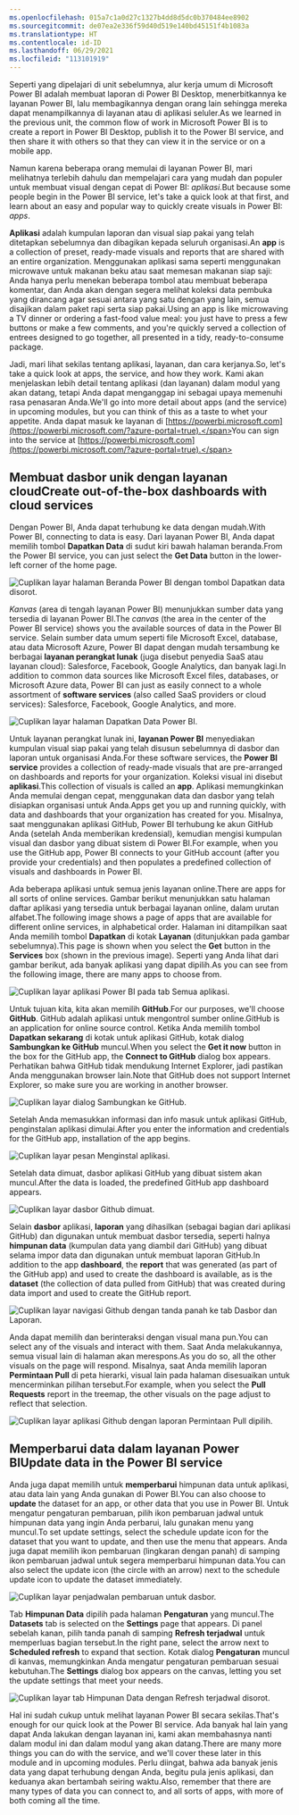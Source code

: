 ```yaml
---
ms.openlocfilehash: 015a7c1a0d27c1327b4dd8d5dc0b370484ee8902
ms.sourcegitcommit: de07ea2e336f59d40d519e140bd45151f4b1083a
ms.translationtype: HT
ms.contentlocale: id-ID
ms.lasthandoff: 06/29/2021
ms.locfileid: "113101919"
---
```

<span data-ttu-id="dea8c-101">Seperti yang dipelajari di unit sebelumnya, alur kerja umum di Microsoft Power BI adalah membuat laporan di Power BI Desktop, menerbitkannya ke layanan Power BI, lalu membagikannya dengan orang lain sehingga mereka dapat menampilkannya di layanan atau di aplikasi seluler.</span><span class="sxs-lookup"><span data-stu-id="dea8c-101">As we learned in the previous unit, the common flow of work in Microsoft Power BI is to create a report in Power BI Desktop, publish it to the Power BI service, and then share it with others so that they can view it in the service or on a mobile app.</span></span>

<span data-ttu-id="dea8c-102">Namun karena beberapa orang memulai di layanan Power BI, mari melihatnya terlebih dahulu dan mempelajari cara yang mudah dan populer untuk membuat visual dengan cepat di Power BI: *aplikasi*.</span><span class="sxs-lookup"><span data-stu-id="dea8c-102">But because some people begin in the Power BI service, let's take a quick look at that first, and learn about an easy and popular way to quickly create visuals in Power BI: *apps*.</span></span>

<span data-ttu-id="dea8c-103">**Aplikasi** adalah kumpulan laporan dan visual siap pakai yang telah ditetapkan sebelumnya dan dibagikan kepada seluruh organisasi.</span><span class="sxs-lookup"><span data-stu-id="dea8c-103">An **app** is a collection of preset, ready-made visuals and reports that are shared with an entire organization.</span></span> <span data-ttu-id="dea8c-104">Menggunakan aplikasi sama seperti menggunakan microwave untuk makanan beku atau saat memesan makanan siap saji: Anda hanya perlu menekan beberapa tombol atau membuat beberapa komentar, dan Anda akan dengan segera melihat koleksi data pembuka yang dirancang agar sesuai antara yang satu dengan yang lain, semua disajikan dalam paket rapi serta siap pakai.</span><span class="sxs-lookup"><span data-stu-id="dea8c-104">Using an app is like microwaving a TV dinner or ordering a fast-food value meal: you just have to press a few buttons or make a few comments, and you're quickly served a collection of entrees designed to go together, all presented in a tidy, ready-to-consume package.</span></span>

<span data-ttu-id="dea8c-105">Jadi, mari lihat sekilas tentang aplikasi, layanan, dan cara kerjanya.</span><span class="sxs-lookup"><span data-stu-id="dea8c-105">So, let's take a quick look at apps, the service, and how they work.</span></span> <span data-ttu-id="dea8c-106">Kami akan menjelaskan lebih detail tentang aplikasi (dan layanan) dalam modul yang akan datang, tetapi Anda dapat menganggap ini sebagai upaya memenuhi rasa penasaran Anda.</span><span class="sxs-lookup"><span data-stu-id="dea8c-106">We'll go into more detail about apps (and the service) in upcoming modules, but you can think of this as a taste to whet your appetite.</span></span> <span data-ttu-id="dea8c-107">Anda dapat masuk ke layanan di [https://powerbi.microsoft.com](https://powerbi.microsoft.com/?azure-portal=true).</span><span class="sxs-lookup"><span data-stu-id="dea8c-107">You can sign into the service at [https://powerbi.microsoft.com](https://powerbi.microsoft.com/?azure-portal=true).</span></span>

## <a name="create-out-of-the-box-dashboards-with-cloud-services"></a><span data-ttu-id="dea8c-108">Membuat dasbor unik dengan layanan cloud</span><span class="sxs-lookup"><span data-stu-id="dea8c-108">Create out-of-the-box dashboards with cloud services</span></span>

<span data-ttu-id="dea8c-109">Dengan Power BI, Anda dapat terhubung ke data dengan mudah.</span><span class="sxs-lookup"><span data-stu-id="dea8c-109">With Power BI, connecting to data is easy.</span></span> <span data-ttu-id="dea8c-110">Dari layanan Power BI, Anda dapat memilih tombol **Dapatkan Data** di sudut kiri bawah halaman beranda.</span><span class="sxs-lookup"><span data-stu-id="dea8c-110">From the Power BI service, you can just select the **Get Data** button in the lower-left corner of the home page.</span></span>

![Cuplikan layar halaman Beranda Power BI dengan tombol Dapatkan data disorot.](../media/pbi-touring_01.png)

<span data-ttu-id="dea8c-112">*Kanvas* (area di tengah layanan Power BI) menunjukkan sumber data yang tersedia di layanan Power BI.</span><span class="sxs-lookup"><span data-stu-id="dea8c-112">The *canvas* (the area in the center of the Power BI service) shows you the available sources of data in the Power BI service.</span></span> <span data-ttu-id="dea8c-113">Selain sumber data umum seperti file Microsoft Excel, database, atau data Microsoft Azure, Power BI dapat dengan mudah tersambung ke berbagai **layanan perangkat lunak** (juga disebut penyedia SaaS atau layanan cloud): Salesforce, Facebook, Google Analytics, dan banyak lagi.</span><span class="sxs-lookup"><span data-stu-id="dea8c-113">In addition to common data sources like Microsoft Excel files, databases, or Microsoft Azure data, Power BI can just as easily connect to a whole assortment of **software services** (also called SaaS providers or cloud services): Salesforce, Facebook, Google Analytics, and more.</span></span>

![Cuplikan layar halaman Dapatkan Data Power BI.](../media/pbi-touring_02.png)

<span data-ttu-id="dea8c-115">Untuk layanan perangkat lunak ini, **layanan Power BI** menyediakan kumpulan visual siap pakai yang telah disusun sebelumnya di dasbor dan laporan untuk organisasi Anda.</span><span class="sxs-lookup"><span data-stu-id="dea8c-115">For these software services, the **Power BI service** provides a collection of ready-made visuals that are pre-arranged on dashboards and reports for your organization.</span></span> <span data-ttu-id="dea8c-116">Koleksi visual ini disebut **aplikasi**.</span><span class="sxs-lookup"><span data-stu-id="dea8c-116">This collection of visuals is called an **app**.</span></span> <span data-ttu-id="dea8c-117">Aplikasi memungkinkan Anda memulai dengan cepat, menggunakan data dan dasbor yang telah disiapkan organisasi untuk Anda.</span><span class="sxs-lookup"><span data-stu-id="dea8c-117">Apps get you up and running quickly, with data and dashboards that your organization has created for you.</span></span> <span data-ttu-id="dea8c-118">Misalnya, saat menggunakan aplikasi GitHub, Power BI terhubung ke akun GitHub Anda (setelah Anda memberikan kredensial), kemudian mengisi kumpulan visual dan dasbor yang dibuat sistem di Power BI.</span><span class="sxs-lookup"><span data-stu-id="dea8c-118">For example, when you use the GitHub app, Power BI connects to your GitHub account (after you provide your credentials) and then populates a predefined collection of visuals and dashboards in Power BI.</span></span>

<span data-ttu-id="dea8c-119">Ada beberapa aplikasi untuk semua jenis layanan online.</span><span class="sxs-lookup"><span data-stu-id="dea8c-119">There are apps for all sorts of online services.</span></span> <span data-ttu-id="dea8c-120">Gambar berikut menunjukkan satu halaman daftar aplikasi yang tersedia untuk berbagai layanan online, dalam urutan alfabet.</span><span class="sxs-lookup"><span data-stu-id="dea8c-120">The following image shows a page of apps that are available for different online services, in alphabetical order.</span></span> <span data-ttu-id="dea8c-121">Halaman ini ditampilkan saat Anda memilih tombol **Dapatkan** di kotak **Layanan** (ditunjukkan pada gambar sebelumnya).</span><span class="sxs-lookup"><span data-stu-id="dea8c-121">This page is shown when you select the **Get** button in the **Services** box (shown in the previous image).</span></span> <span data-ttu-id="dea8c-122">Seperti yang Anda lihat dari gambar berikut, ada banyak aplikasi yang dapat dipilih.</span><span class="sxs-lookup"><span data-stu-id="dea8c-122">As you can see from the following image, there are many apps to choose from.</span></span>

![Cuplikan layar aplikasi Power BI pada tab Semua aplikasi.](../media/pbi-touring_03.png)

<span data-ttu-id="dea8c-124">Untuk tujuan kita, kita akan memilih **GitHub**.</span><span class="sxs-lookup"><span data-stu-id="dea8c-124">For our purposes, we'll choose **GitHub**.</span></span> <span data-ttu-id="dea8c-125">GitHub adalah aplikasi untuk mengontrol sumber online.</span><span class="sxs-lookup"><span data-stu-id="dea8c-125">GitHub is an application for online source control.</span></span> <span data-ttu-id="dea8c-126">Ketika Anda memilih tombol **Dapatkan sekarang** di kotak untuk aplikasi GitHub, kotak dialog **Sambungkan ke GitHub** muncul.</span><span class="sxs-lookup"><span data-stu-id="dea8c-126">When you select the **Get it now** button in the box for the GitHub app, the **Connect to GitHub** dialog box appears.</span></span> <span data-ttu-id="dea8c-127">Perhatikan bahwa GitHub tidak mendukung Internet Explorer, jadi pastikan Anda menggunakan browser lain.</span><span class="sxs-lookup"><span data-stu-id="dea8c-127">Note that GitHub does not support Internet Explorer, so make sure you are working in another browser.</span></span>

![Cuplikan layar dialog Sambungkan ke GitHub.](../media/pbi-touring_03b.png)

<span data-ttu-id="dea8c-129">Setelah Anda memasukkan informasi dan info masuk untuk aplikasi GitHub, penginstalan aplikasi dimulai.</span><span class="sxs-lookup"><span data-stu-id="dea8c-129">After you enter the information and credentials for the GitHub app, installation of the app begins.</span></span>

![Cuplikan layar pesan Menginstal aplikasi.](../media/pbi-touring_04.png)

<span data-ttu-id="dea8c-131">Setelah data dimuat, dasbor aplikasi GitHub yang dibuat sistem akan muncul.</span><span class="sxs-lookup"><span data-stu-id="dea8c-131">After the data is loaded, the predefined GitHub app dashboard appears.</span></span>

![Cuplikan layar dasbor Github dimuat.](../media/pbi-touring_05.png)

<span data-ttu-id="dea8c-133">Selain **dasbor** aplikasi, **laporan** yang dihasilkan (sebagai bagian dari aplikasi GitHub) dan digunakan untuk membuat dasbor tersedia, seperti halnya **himpunan data** (kumpulan data yang diambil dari GitHub) yang dibuat selama impor data dan digunakan untuk membuat laporan GitHub.</span><span class="sxs-lookup"><span data-stu-id="dea8c-133">In addition to the app **dashboard**, the **report** that was generated (as part of the GitHub app) and used to create the dashboard is available, as is the **dataset** (the collection of data pulled from GitHub) that was created during data import and used to create the GitHub report.</span></span>

![Cuplikan layar navigasi Github dengan tanda panah ke tab Dasbor dan Laporan.](../media/pbi-touring_06.png)

<span data-ttu-id="dea8c-135">Anda dapat memilih dan berinteraksi dengan visual mana pun.</span><span class="sxs-lookup"><span data-stu-id="dea8c-135">You can select any of the visuals and interact with them.</span></span> <span data-ttu-id="dea8c-136">Saat Anda melakukannya, semua visual lain di halaman akan merespons.</span><span class="sxs-lookup"><span data-stu-id="dea8c-136">As you do so, all the other visuals on the page will respond.</span></span> <span data-ttu-id="dea8c-137">Misalnya, saat Anda memilih laporan **Permintaan Pull** di peta hierarki, visual lain pada halaman disesuaikan untuk mencerminkan pilihan tersebut.</span><span class="sxs-lookup"><span data-stu-id="dea8c-137">For example, when you select the **Pull Requests** report in the treemap, the other visuals on the page adjust to reflect that selection.</span></span>

![Cuplikan layar aplikasi Github dengan laporan Permintaan Pull dipilih.](../media/pbi-touring_06b.png)

## <a name="update-data-in-the-power-bi-service"></a><span data-ttu-id="dea8c-139">Memperbarui data dalam layanan Power BI</span><span class="sxs-lookup"><span data-stu-id="dea8c-139">Update data in the Power BI service</span></span>

<span data-ttu-id="dea8c-140">Anda juga dapat memilih untuk **memperbarui** himpunan data untuk aplikasi, atau data lain yang Anda gunakan di Power BI.</span><span class="sxs-lookup"><span data-stu-id="dea8c-140">You can also choose to **update** the dataset for an app, or other data that you use in Power BI.</span></span> <span data-ttu-id="dea8c-141">Untuk mengatur pengaturan pembaruan, pilih ikon pembaruan jadwal untuk himpunan data yang ingin Anda perbarui, lalu gunakan menu yang muncul.</span><span class="sxs-lookup"><span data-stu-id="dea8c-141">To set update settings, select the schedule update icon for the dataset that you want to update, and then use the menu that appears.</span></span> <span data-ttu-id="dea8c-142">Anda juga dapat memilih ikon pembaruan (lingkaran dengan panah) di samping ikon pembaruan jadwal untuk segera memperbarui himpunan data.</span><span class="sxs-lookup"><span data-stu-id="dea8c-142">You can also select the update icon (the circle with an arrow) next to the schedule update icon to update the dataset immediately.</span></span>

![Cuplikan layar penjadwalan pembaruan untuk dasbor.](../media/pbi-touring_09.png)

<span data-ttu-id="dea8c-144">Tab **Himpunan Data** dipilih pada halaman **Pengaturan** yang muncul.</span><span class="sxs-lookup"><span data-stu-id="dea8c-144">The **Datasets** tab is selected on the **Settings** page that appears.</span></span> <span data-ttu-id="dea8c-145">Di panel sebelah kanan, pilih tanda panah di samping **Refresh terjadwal** untuk memperluas bagian tersebut.</span><span class="sxs-lookup"><span data-stu-id="dea8c-145">In the right pane, select the arrow next to **Scheduled refresh** to expand that section.</span></span> <span data-ttu-id="dea8c-146">Kotak dialog **Pengaturan** muncul di kanvas, memungkinkan Anda mengatur pengaturan pembaruan sesuai kebutuhan.</span><span class="sxs-lookup"><span data-stu-id="dea8c-146">The **Settings** dialog box appears on the canvas, letting you set the update settings that meet your needs.</span></span>

![Cuplikan layar tab Himpunan Data dengan Refresh terjadwal disorot.](../media/pbi-touring_10.png)

<span data-ttu-id="dea8c-148">Hal ini sudah cukup untuk melihat layanan Power BI secara sekilas.</span><span class="sxs-lookup"><span data-stu-id="dea8c-148">That's enough for our quick look at the Power BI service.</span></span> <span data-ttu-id="dea8c-149">Ada banyak hal lain yang dapat Anda lakukan dengan layanan ini, kami akan membahasnya nanti dalam modul ini dan dalam modul yang akan datang.</span><span class="sxs-lookup"><span data-stu-id="dea8c-149">There are many more things you can do with the service, and we'll cover these later in this module and in upcoming modules.</span></span> <span data-ttu-id="dea8c-150">Perlu diingat, bahwa ada banyak jenis data yang dapat terhubung dengan Anda, begitu pula jenis aplikasi, dan keduanya akan bertambah seiring waktu.</span><span class="sxs-lookup"><span data-stu-id="dea8c-150">Also, remember that there are many types of data you can connect to, and all sorts of apps, with more of both coming all the time.</span></span>
